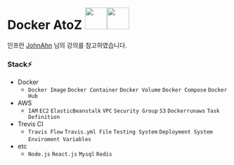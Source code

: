# Docker AtoZ <code><img width="50" height="50" src="https://www.vectorlogo.zone/logos/docker/docker-icon.svg"></code><code><img width="50" height="50" src="https://user-images.githubusercontent.com/69495129/154376975-37aa19cc-cbe0-439c-ab4f-effa57ba3cab.png"></code>
인프런 [JohnAhn](https://www.inflearn.com/course/%EB%94%B0%EB%9D%BC%ED%95%98%EB%A9%B0-%EB%B0%B0%EC%9A%B0%EB%8A%94-%EB%8F%84%EC%BB%A4-ci) 님의 강의를 참고하였습니다.

### Stack⚡

- Docker
  - `Docker Image` `Docker Container` `Docker Volume` `Docker Compose` `Docker Hub`
- AWS
  -  `IAM` `EC2` `ElasticBeanstalk` `VPC` `Security Group` `S3` `Dockerrunaws` `Task Definition`
- Trevis CI
  -  `Travis Flow` `Travis.yml File` `Testing System` `Deployment System` `Enviroment Variables`
- etc
  -  `Node.js` `React.js` `Mysql` `Redis`

